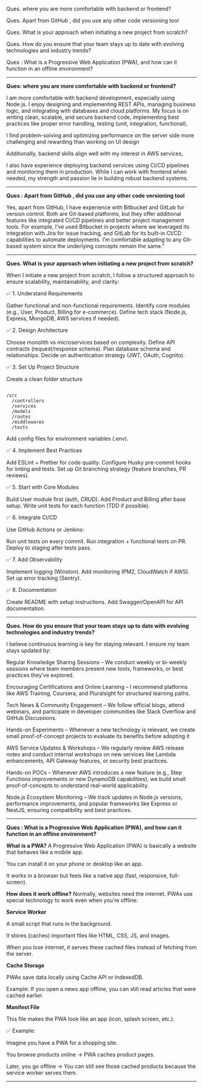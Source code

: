 Ques.	where you are more comfortable with backend or frontend?

Ques. Apart from GitHub , did you use any other code versioning tool

Ques. What is your approach when initiating a new project from scratch?

Ques. 	How do you ensure that your team stays up to date with evolving technologies and industry trends?

Ques : 	What is a Progressive Web Application (PWA), and how can it function in an offline environment?



---

**Ques:	where you are more comfortable with backend or frontend?**

I am more comfortable with backend development, especially using Node.js. I enjoy designing and implementing REST APIs, managing business logic, and integrating with databases and cloud platforms. My focus is on writing clean, scalable, and secure backend code, implementing best practices like proper error handling, testing (unit, 
integration, functional).

I find problem-solving and optimizing performance on the server side more challenging and rewarding than working on UI design

Additionally, backend skills align well with my interest in AWS services,

I also have experience deploying backend services using CI/CD pipelines and monitoring them in production. While I can work with frontend when needed, my strength and passion lie in building robust backend systems.

---

**Ques : Apart from GitHub , did you use any other code versioning tool**

Yes, apart from GitHub, I have experience with Bitbucket and GitLab for version control. Both are Git-based platforms, but they offer additional features like integrated CI/CD pipelines and better project management tools. For example, I’ve used Bitbucket in projects where we leveraged its integration with Jira for issue tracking, and GitLab for its built-in CI/CD capabilities to automate deployments. I’m comfortable adapting to any Git-based system since the underlying concepts remain the same.”

---

**Ques. 	What is your approach when initiating a new project from scratch?**

When I initiate a new project from scratch, I follow a structured approach to ensure scalability, maintainability, and clarity:

✅ 1. Understand Requirements

Gather functional and non-functional requirements.
Identify core modules (e.g., User, Product, Billing for e-commerce).
Define tech stack (Node.js, Express, MongoDB, AWS services if needed).


✅ 2. Design Architecture

Choose monolith vs microservices based on complexity.
Define API contracts (request/response schema).
Plan database schema and relationships.
Decide on authentication strategy (JWT, OAuth, Cognito).


✅ 3. Set Up Project Structure

Create a clean folder structure

```

/src
  /controllers
  /services
  /models
  /routes
  /middlewares
  /tests

```


Add config files for environment variables (.env).

✅ 4. Implement Best Practices

Add ESLint + Prettier for code quality.
Configure Husky pre-commit hooks for linting and tests.
Set up Git branching strategy (feature branches, PR reviews).


✅ 5. Start with Core Modules

Build User module first (auth, CRUD).
Add Product and Billing after base setup.
Write unit tests for each function (TDD if possible).


✅ 6. Integrate CI/CD

Use GitHub Actions or Jenkins:

Run unit tests on every commit.
Run integration + functional tests on PR.
Deploy to staging after tests pass.




✅ 7. Add Observability

Implement logging (Winston).
Add monitoring (PM2, CloudWatch if AWS).
Set up error tracking (Sentry).


✅ 8. Documentation

Create README with setup instructions.
Add Swagger/OpenAPI for API documentation.

---

**Ques. 	How do you ensure that your team stays up to date with evolving technologies and industry trends?**

I believe continuous learning is key for staying relevant. I ensure my team stays updated by:

Regular Knowledge Sharing Sessions – We conduct weekly or bi-weekly sessions where team members present new tools, frameworks, or best practices they’ve explored.

Encouraging Certifications and Online Learning – I recommend platforms like AWS Training, Coursera, and Pluralsight for structured learning paths.

Tech News & Community Engagement – We follow official blogs, attend webinars, and participate in developer communities like Stack Overflow and GitHub Discussions.

Hands-on Experiments – Whenever a new technology is relevant, we create small proof-of-concept projects to evaluate its benefits before adopting it

AWS Service Updates & Workshops – We regularly review AWS release notes and conduct internal workshops on new services like Lambda enhancements, API Gateway features, or security best practices.

Hands-on POCs – Whenever AWS introduces a new feature (e.g., Step Functions improvements or new DynamoDB capabilities), we build small proof-of-concepts to understand real-world applicability.

Node.js Ecosystem Monitoring – We track updates in Node.js versions, performance improvements, and popular frameworks like Express or NestJS, ensuring compatibility and best practices.

---

**Ques : 	What is a Progressive Web Application (PWA), and how can it function in an offline environment?**

**What is a PWA?**
A Progressive Web Application (PWA) is basically a website that behaves like a mobile app.

You can install it on your phone or desktop like an app.

It works in a browser but feels like a native app (fast, responsive, full-screen).


**How does it work offline?** 
Normally, websites need the internet. PWAs use special technology to work even when you’re offline:


**Service Worker**

A small script that runs in the background.

It stores (caches) important files like HTML, CSS, JS, and images.

When you lose internet, it serves these cached files instead of fetching from the server.



**Cache Storage**

PWAs save data locally using Cache API or IndexedDB.

Example: If you open a news app offline, you can still read articles that were cached earlier.


**Manifest File**

This file makes the PWA look like an app (icon, splash screen, etc.).

✅ Example:

Imagine you have a PWA for a shopping site.

You browse products online → PWA caches product pages.

Later, you go offline → You can still see those cached products because the service worker serves them.


---
